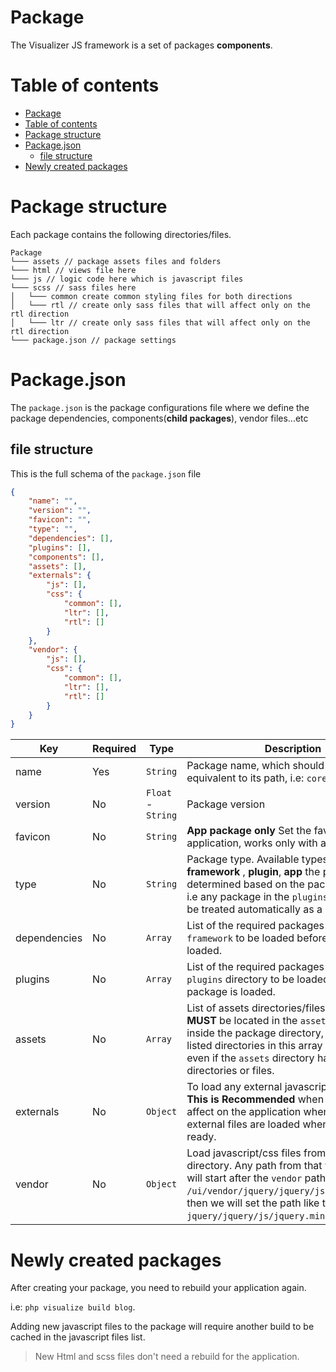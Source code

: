 # Package
The Visualizer JS framework is a set of packages **components**.

# Table of contents
- [Package](#package)
- [Table of contents](#table-of-contents)
- [Package structure](#package-structure)
- [Package.json](#packagejson)
    - [file structure](#file-structure)
- [Newly created packages](#newly-created-packages)

# Package structure

Each package contains the following directories/files.


```
Package
└─── assets // package assets files and folders
└─── html // views file here
└─── js // logic code here which is javascript files
└─── scss // sass files here
│   └─── common create common styling files for both directions
│   └─── rtl // create only sass files that will affect only on the rtl direction
│   └─── ltr // create only sass files that will affect only on the rtl direction
└─── package.json // package settings
```

# Package.json
The `package.json` is the package configurations file where we define the package dependencies, components(**child packages**), vendor files...etc

## file structure
This is the full schema of the `package.json` file 

```json
{
    "name": "",
    "version": "",
    "favicon": "",
    "type": "",
    "dependencies": [],
    "plugins": [],
    "components": [],
    "assets": [],
    "externals": {
        "js": [],
        "css": {
            "common": [],
            "ltr": [],
            "rtl": []
        }
    },
    "vendor": {
        "js": [],
        "css": {
            "common": [],
            "ltr": [],
            "rtl": []
        }
    }
}
```

| Key | Required | Type | Description |
|---|---|---|---|
| name | Yes | `String` | Package name, which should be the equivalent to its path, i.e: `core/views`  |
| version | No | `Float` - `String`  | Package version |
| favicon | No | `String` | **App package only** Set the favicon of the application, works only with apps. |
| type | No | `String` | Package type. Available types are: **framework** , **plugin**, **app** the package type is determined based on the package location, i.e any package in the `plugins` directory will be treated automatically as a **plugin** type.  |
| dependencies | No | `Array` | List of the required packages from the `framework` to be loaded before the package is loaded. |
| plugins | No | `Array` | List of the required packages from the `plugins` directory to be loaded before the package is loaded. |
| assets | No | `Array` | List of assets directories/files where are **MUST** be located in the `assets` directory inside the package directory, **Note**: only the listed directories in this array will be copied even if the `assets` directory has more directories or files. |
| externals | No | `Object` | To load any external javascript or css files. **This is Recommended** when the files won't affect on the application when it starts. The external files are loaded when the app is ready. |
| vendor | No | `Object` | Load javascript/css files from the `vendor` directory. Any path from that will be loaded will start after the `vendor` path. i.e: to load `/ui/vendor/jquery/jquery/js/jquery.min.js`, then we will set the path like this: `jquery/jquery/js/jquery.min.js`. |

# Newly created packages

After creating your package, you need to rebuild your application again.

i.e: `php visualize build blog`.

Adding new javascript files to the package will require another build to be cached in the javascript files list.

> New Html and scss files don't need a rebuild for the application.